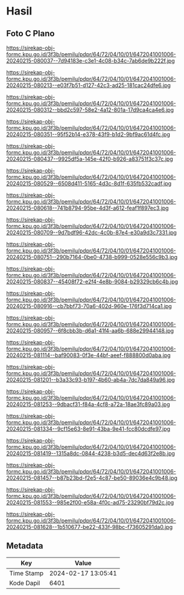 # Hasil

## Foto C Plano

https://sirekap-obj-formc.kpu.go.id/3f3b/pemilu/pdpr/64/72/04/10/01/6472041001006-20240215-080037--7d94183e-c3e1-4c08-b34c-7ab6de9b222f.jpg

https://sirekap-obj-formc.kpu.go.id/3f3b/pemilu/pdpr/64/72/04/10/01/6472041001006-20240215-080213--e03f7b51-d127-42c3-ad25-181cac24dfe6.jpg

https://sirekap-obj-formc.kpu.go.id/3f3b/pemilu/pdpr/64/72/04/10/01/6472041001006-20240215-080312--bbd2c597-58e2-4a12-801a-17d9ca4ca4e6.jpg

https://sirekap-obj-formc.kpu.go.id/3f3b/pemilu/pdpr/64/72/04/10/01/6472041001006-20240215-080351--95f52b14-e378-43f9-b1d2-9bf9ac61d4fc.jpg

https://sirekap-obj-formc.kpu.go.id/3f3b/pemilu/pdpr/64/72/04/10/01/6472041001006-20240215-080437--9925df5a-145e-42f0-b926-a83751f3c37c.jpg

https://sirekap-obj-formc.kpu.go.id/3f3b/pemilu/pdpr/64/72/04/10/01/6472041001006-20240215-080529--6508d411-5165-4d3c-8d1f-635fb532cadf.jpg

https://sirekap-obj-formc.kpu.go.id/3f3b/pemilu/pdpr/64/72/04/10/01/6472041001006-20240215-080618--741b8794-95be-4d3f-a612-feaf1f897ec3.jpg

https://sirekap-obj-formc.kpu.go.id/3f3b/pemilu/pdpr/64/72/04/10/01/6472041001006-20240215-080709--9d7bdf96-42dc-4c0b-87e4-e30a9d3c7331.jpg

https://sirekap-obj-formc.kpu.go.id/3f3b/pemilu/pdpr/64/72/04/10/01/6472041001006-20240215-080751--290b7164-0be0-4738-b999-0528e556c9b3.jpg

https://sirekap-obj-formc.kpu.go.id/3f3b/pemilu/pdpr/64/72/04/10/01/6472041001006-20240215-080837--45408f72-e2f4-4e8b-9084-b29329cb6c4b.jpg

https://sirekap-obj-formc.kpu.go.id/3f3b/pemilu/pdpr/64/72/04/10/01/6472041001006-20240215-080916--cb7bbf73-70a6-402d-960e-176f3d714ca1.jpg

https://sirekap-obj-formc.kpu.go.id/3f3b/pemilu/pdpr/64/72/04/10/01/6472041001006-20240215-080957--6f8cbb3b-d6a1-41f4-aa6b-688e29944148.jpg

https://sirekap-obj-formc.kpu.go.id/3f3b/pemilu/pdpr/64/72/04/10/01/6472041001006-20240215-081114--baf90083-0f3e-44bf-aeef-f888800d0aba.jpg

https://sirekap-obj-formc.kpu.go.id/3f3b/pemilu/pdpr/64/72/04/10/01/6472041001006-20240215-081201--b3a33c93-b197-4b60-ab4a-7dc7da849a96.jpg

https://sirekap-obj-formc.kpu.go.id/3f3b/pemilu/pdpr/64/72/04/10/01/6472041001006-20240215-081253--9dbacf31-f84a-4cf8-a72a-18ae3fc89a03.jpg

https://sirekap-obj-formc.kpu.go.id/3f3b/pemilu/pdpr/64/72/04/10/01/6472041001006-20240215-081334--9cf15e63-8e91-43ba-9e41-fcc80dcdfe97.jpg

https://sirekap-obj-formc.kpu.go.id/3f3b/pemilu/pdpr/64/72/04/10/01/6472041001006-20240215-081419--1315a8dc-0844-4238-b3d5-dec4d63f2e8b.jpg

https://sirekap-obj-formc.kpu.go.id/3f3b/pemilu/pdpr/64/72/04/10/01/6472041001006-20240215-081457--b87b23bd-f2e5-4c87-be50-89036e4c9b48.jpg

https://sirekap-obj-formc.kpu.go.id/3f3b/pemilu/pdpr/64/72/04/10/01/6472041001006-20240215-081553--985e2f00-e58a-4f0c-ad75-23290bf79d2c.jpg

https://sirekap-obj-formc.kpu.go.id/3f3b/pemilu/pdpr/64/72/04/10/01/6472041001006-20240215-081628--1b510677-be22-433f-98bc-f73605291da0.jpg


## Metadata

| Key        | Value               |
| ---------- | ------------------- |
| Time Stamp | 2024-02-17 13:05:41 |
| Kode Dapil | 6401                |



